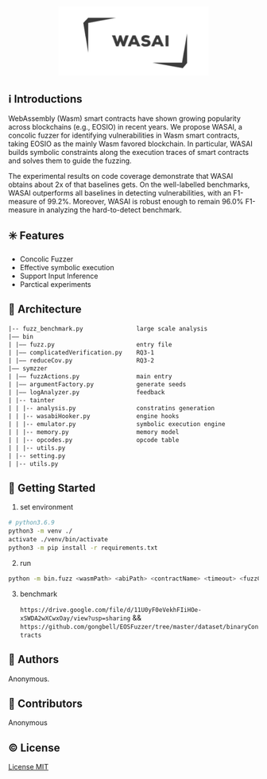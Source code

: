 <p align="center">
  <img src="https://github.com/ICSE2022-887/WASAI/blob/main/logo.png" width="60%" /><br/>
</p>
</p>

## ℹ️ Introductions

WebAssembly (Wasm) smart contracts have shown growing popularity across blockchains (e.g., EOSIO) in recent years.  We propose WASAI, a concolic fuzzer for identifying vulnerabilities in Wasm smart contracts, taking EOSIO as the mainly Wasm favored blockchain. In particular, WASAI builds symbolic constraints along the execution traces of smart contracts and solves them to guide the fuzzing. 

The experimental results on code coverage demonstrate that WASAI obtains about 2x of that baselines gets. On the well-labelled benchmarks, WASAI outperforms all baselines in detecting vulnerabilities, with an F1-measure of 99.2\%. Moreover, WASAI is robust enough to remain 96.0\% F1-measure in analyzing the hard-to-detect benchmark. 

## ✳️ Features

- Concolic Fuzzer
- Effective symbolic execution
- Support Input Inference
- Parctical experiments

## 🍊 Architecture

```
|-- fuzz_benchmark.py               large scale analysis 
|—— bin                          
| |—— fuzz.py                       entry file
| |—— complicatedVerification.py    RQ3-1
| |—— reduceCov.py                  RQ3-2
|—— symzzer         
| |—— fuzzActions.py                main entry
| |—— argumentFactory.py            generate seeds
| |—— logAnalyzer.py                feedback
| |-- tainter
| | |-- analysis.py                 constratins generation
| | |-- wasabiHooker.py             engine hooks
| | |-- emulator.py                 symbolic execution engine
| | |-- memory.py                   memory model
| | |-- opcodes.py                  opcode table
| | |-- utils.py					
| |-- setting.py
| |-- utils.py
```

## 💎 Getting Started

1.   set environment

```bash
# python3.6.9
python3 -m venv ./
activate ./venv/bin/activate
python3 -m pip install -r requirements.txt
```

2.   run

```bash
python -m bin.fuzz <wasmPath> <abiPath> <contractName> <timeout> <fuzzCnt> <saveResult>
```

3.   benchmark

     `https://drive.google.com/file/d/11U0yF0eVekhFIiHOe-xSWDA2wXCwxOay/view?usp=sharing` &&
     `https://github.com/gongbell/EOSFuzzer/tree/master/dataset/binaryContracts`

## 🙆 Authors

Anonymous.

## 🌟 Contributors

Anonymous

## ©️ License

[License MIT](LICENSE)

